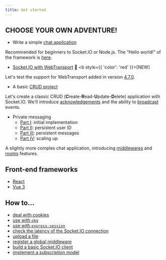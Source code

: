 ```yaml
---
title: Get started
---
```


## CHOOSE YOUR OWN ADVENTURE!

- Write a simple [chat application](/get-started/chat)

Recommended for beginners to Socket.IO or Node.js. The “Hello world!” of the framework is [here](/get-started/chat).

- [Socket.IO with WebTransport](/get-started/webtransport) :rocket: <b style={{ 'color': 'red' }}>[NEW]</b>

Let's test the support for WebTransport added in version [4.7.0](/docs/v4/changelog/4.7.0).

- A basic [CRUD project](/get-started/basic-crud-application/)

Let's create a classic CRUD (**C**reate-**R**ead-**U**pdate-**D**elete) application with Socket.IO. We'll introduce [acknowledgements](/docs/v4/emitting-events/#Acknowledgements) and the ability to [broadcast](/docs/v4/broadcasting-events/) events.

- Private messaging
  - [Part I](/get-started/private-messaging-part-1/): initial implementation
  - [Part II](/get-started/private-messaging-part-2/): persistent user ID
  - [Part III](/get-started/private-messaging-part-3/): persistent messages
  - [Part IV](/get-started/private-messaging-part-4/): scaling up

A slightly more complex chat application, introducing [middlewares](/docs/v4/middlewares/) and [rooms](/docs/v4/rooms/) features.

## Front-end frameworks

- [React](/how-to/use-with-react)
- [Vue 3](/how-to/use-with-vue)

## How to...

- [deal with cookies](/how-to/deal-with-cookies)
- [use with `pkg`](/how-to/use-with-pkg)
- [use with `express-session`](/how-to/use-with-express-session)
- [check the latency of the Socket.IO connection](/how-to/check-the-latency-of-the-connection)
- [upload a file](/how-to/upload-a-file)
- [register a global middleware](/how-to/register-a-global-middleware)
- [build a basic Socket.IO client](/how-to/build-a-basic-client)
- [implement a subscription model](/how-to/implement-a-subscription-model)
